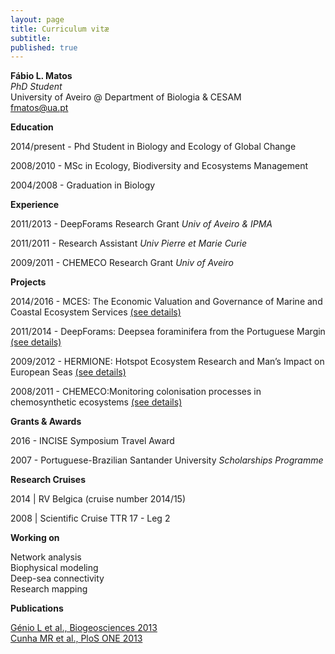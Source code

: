 ```yaml
---
layout: page
title: Curriculum vitæ
subtitle: 
published: true
---
```

**Fábio L. Matos**  
_PhD Student_  
University of Aveiro @ Department of Biologia & CESAM  
fmatos@ua.pt

**Education**
 
2014/present - Phd Student in Biology and Ecology of Global Change
 
2008/2010 - MSc in Ecology, Biodiversity and Ecosystems Management
 
2004/2008 - Graduation in Biology 

**Experience**
 
2011/2013 - DeepForams Research Grant _Univ of Aveiro & IPMA_  

2011/2011 - Research Assistant _Univ Pierre et Marie Curie_  

2009/2011 - CHEMECO Research Grant _Univ of Aveiro_  
 
**Projects**
 
2014/2016 - MCES: The Economic Valuation and Governance of Marine and Coastal Ecosystem Services [(see details)](http://www.cesam.ua.pt/index.php?menu=200&language=eng&tabela=projectosdetail&projectid=646) 

2011/2014 - DeepForams: Deepsea foraminifera from the Portuguese Margin [(see details)](http://www.cesam.ua.pt/index.php?menu=200&language=eng&tabela=projectosdetail&projectid=245)

2009/2012 - HERMIONE: Hotspot Ecosystem Research and Man’s Impact on European Seas [(see details)](http://www.cesam.ua.pt/index.php?menu=200&language=eng&tabela=projectosdetail&projectid=286)

2008/2011 - CHEMECO:Monitoring colonisation processes in chemosynthetic ecosystems [(see details)](http://www.cesam.ua.pt/index.php?menu=200&language=eng&tabela=projectosdetail&projectid=289)
 
**Grants & Awards**
 
2016 - INCISE Symposium Travel Award  

2007 - Portuguese-Brazilian Santander University _Scholarships Programme_  

**Research Cruises**  
 
2014 | RV Belgica (cruise number 2014/15)  

2008 | Scientific Cruise TTR 17 - Leg 2

**Working on**  

Network analysis  
Biophysical modeling  
Deep-sea connectivity  
Research mapping  

**Publications**  
 
[Génio L et al., Biogeosciences 2013](http://dx.doi.org/10.5194/bg-10-5159-2013)  
[Cunha MR et al., PloS ONE 2013](http://dx.doi.org/10.1371/journal.pone.0076688)  
